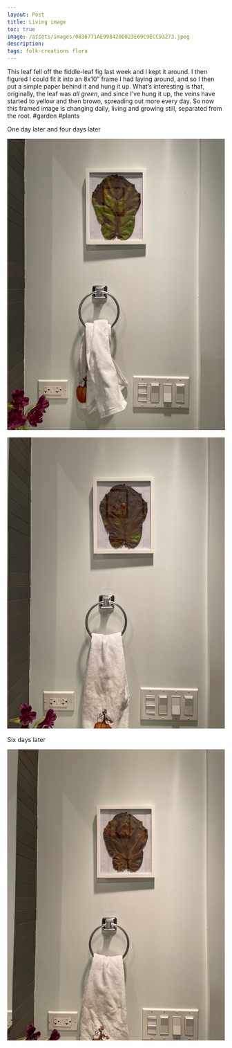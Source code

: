 ```yaml
---
layout: Post
title: Living image
toc: true
image: /assets/images/0836771AE998420D823E69C9ECC93273.jpeg
description: 
tags: folk-creations flora
---
```


This leaf fell off the fiddle\-leaf fig last week and I kept it around\. I then figured I could fit it into an 8x10” frame I had laying around, and so I then put a simple paper behind it and hung it up\.
What’s interesting is that, originally, the leaf was ​*all green*​, and since I’ve hung it up, the veins have started to yellow and then brown, spreading out more every day\.
So now this framed image is changing daily, living and growing still, separated from the root\.
#garden #plants

One day later and four days later

![](/assets/images/B79FA815D10247C2BD0F6544FB46282D.jpeg)

![](/assets/images/5571F46C42D14BC1B3FC11EE946CEF20.jpeg)

Six days later

![](/assets/images/D3CBB28BF1864AAD92F2CDB2187A2FBF.jpeg)
